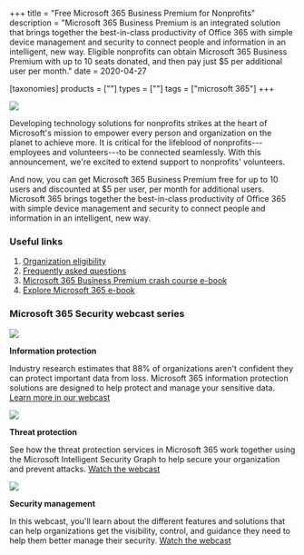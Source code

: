 +++
title = "Free Microsoft 365 Business Premium for Nonprofits"
description = "Microsoft 365 Business Premium is an integrated solution that brings together the best-in-class productivity of Office 365 with simple device management and security to connect people and information in an intelligent, new way. Eligible nonprofits can obtain Microsoft 365 Business Premium with up to 10 seats donated, and then pay just $5 per additional user per month."
date = 2020-04-27

[taxonomies]
products = [""]
types = [""]
tags = ["microsoft 365"]
+++

![](https://o365hq.com/images/711.png)

Developing technology solutions for nonprofits strikes at the heart of
Microsoft's mission to empower every person and organization on the
planet to achieve more. It is critical for the lifeblood of
nonprofits---employees and volunteers---to be connected seamlessly. With
this announcement, we're excited to extend support to nonprofits'
volunteers.

And now, you can get Microsoft 365 Business Premium free for up to 10
users and discounted at $5 per user, per month for additional users.
Microsoft 365 brings together the best-in-class productivity of Office
365 with simple device management and security to connect people and
information in an intelligent, new way.

### Useful links

1.  [Organization
    eligibility](https://www.microsoft.com/en-us/nonprofits/eligibility)
2.  [Frequently asked
    questions](https://www.microsoft.com/en-us/nonprofits/faq)
3.  [Microsoft 365 Business Premium crash course
    e-book](https://aka.ms/CrashCourseMicrosoft365Nonprofit)
4.  [Explore Microsoft 365
    e-book](https://nonprofits.tsi.microsoft.com/Office-365-EMS-Together/)

### Microsoft 365 Security webcast series

![](https://img-prod-cms-rt-microsoft-com.akamaized.net/cms/api/am/imageFileData/RWtQFy?ver=5422&q=90&m=6&h=291&w=517&b=%23FFFFFFFF&l=f&o=t&x=588&y=130&aim=true)

**Information protection**

Industry research estimates that 88% of organizations aren't confident
they can protect important data from loss. Microsoft 365 information
protection solutions are designed to help protect and manage your
sensitive data. [Learn more in our
webcast](https://nonprofits.tsi.microsoft.com/Information-Protection/)

![](https://img-prod-cms-rt-microsoft-com.akamaized.net/cms/api/am/imageFileData/RE3C40d?ver=ea66&q=90&m=6&h=291&w=517&b=%23FFFFFFFF&l=f&o=t&aim=true)

**Threat protection**

See how the threat protection services in Microsoft 365 work together
using the Microsoft Intelligent Security Graph to help secure your
organization and prevent attacks. [Watch the
webcast](https://nonprofits.tsi.microsoft.com/threat-protection/)

![](https://img-prod-cms-rt-microsoft-com.akamaized.net/cms/api/am/imageFileData/RE3BLME?ver=9ece&q=90&m=6&h=291&w=517&b=%23FFFFFFFF&l=f&o=t&aim=true)

**Security management**

In this webcast, you'll learn about the different features and solutions
that can help organizations get the visibility, control, and guidance
they need to help them better manage their security. [Watch the
webcast](https://nonprofits.tsi.microsoft.com/security-management/)
